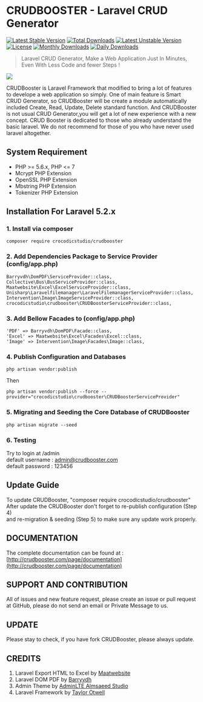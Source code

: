 # CRUDBOOSTER - Laravel CRUD Generator
[![Latest Stable Version](https://poser.pugx.org/crocodicstudio/crudbooster/v/stable)](https://packagist.org/packages/crocodicstudio/crudbooster)
[![Total Downloads](https://poser.pugx.org/crocodicstudio/crudbooster/downloads)](https://packagist.org/packages/crocodicstudio/crudbooster)
[![Latest Unstable Version](https://poser.pugx.org/crocodicstudio/crudbooster/v/unstable)](https://packagist.org/packages/crocodicstudio/crudbooster)
[![License](https://poser.pugx.org/crocodicstudio/crudbooster/license)](https://packagist.org/packages/crocodicstudio/crudbooster)
[![Monthly Downloads](https://poser.pugx.org/crocodicstudio/crudbooster/d/monthly)](https://packagist.org/packages/crocodicstudio/crudbooster)
[![Daily Downloads](https://poser.pugx.org/crocodicstudio/crudbooster/d/daily)](https://packagist.org/packages/crocodicstudio/crudbooster)

> Laravel CRUD Generator, Make a Web Application Just In Minutes, Even With Less Code and fewer Steps !

[<img src="http://crudbooster.com/CrudBooster_Banner.png"/>](http://crudbooster.com) 

CRUDBooster is Laravel Framework that modified to bring a lot of features to develope a web application so simply. One of main feature is Smart CRUD Generator, so CRUDBooster will be create a module automatically included Create, Read, Update, Delete standard function. And CRUDBooster is not usual CRUD Generator,you will get a lot of new experience with a new concept. CRUD Booster is dedicated to those who already understand the basic laravel. We do not recommend for those of you who have never used laravel altogether.

## System Requirement
- PHP >= 5.6.x, PHP <= 7
- Mcrypt PHP Extension
- OpenSSL PHP Extension
- Mbstring PHP Extension
- Tokenizer PHP Extension

## Installation For Laravel 5.2.x
### 1. Install via composer
```
composer require crocodicstudio/crudbooster
```
### 2. Add Dependencies Package to Service Provider (config/app.php)
```
Barryvdh\DomPDF\ServiceProvider::class,
Collective\Bus\BusServiceProvider::class,
Maatwebsite\Excel\ExcelServiceProvider::class,
Unisharp\Laravelfilemanager\LaravelFilemanagerServiceProvider::class,
Intervention\Image\ImageServiceProvider::class,
crocodicstudio\crudbooster\CRUDBoosterServiceProvider::class,
```
### 3. Add Bellow Facades to (config/app.php)
```
'PDF' => Barryvdh\DomPDF\Facade::class,
'Excel' => Maatwebsite\Excel\Facades\Excel::class,
'Image' => Intervention\Image\Facades\Image::class,
```
### 4. Publish Configuration and Databases
```
php artisan vendor:publish
```
Then  
```
php artisan vendor:publish --force --provider="crocodicstudio\crudbooster\CRUDBoosterServiceProvider"
```
### 5. Migrating and Seeding the Core Database of CRUDBooster
```
php artisan migrate --seed
```
### 6. Testing
Try to login at /admin  
default username : admin@crudbooster.com  
default password : 123456  

## Update Guide
To update CRUDBooster, "composer require crocodicstudio/crudbooster"  
After update the CRUDBooster don't forget to re-publish configuration (Step 4)  
and re-migration & seeding (Step 5) to make sure any update work properly.


## DOCUMENTATION
The complete documentation can be found at : [http://crudbooster.com/page/documentation](http://crudbooster.com/page/documentation)

## SUPPORT AND CONTRIBUTION
All of issues and new feature request, please create an issue or pull request at GitHub, please do not send an email or Private Message to us.

## UPDATE
Please stay to check, if you have fork CRUDBooster, please always update.

## CREDITS
1. Laravel Export HTML to Excel by [Maatwebsite](https://github.com/Maatwebsite/Laravel-Excel)
2. Laravel DOM PDF by [Barryvdh](https://github.com/barryvdh/laravel-dompdf)
3. Admin Theme by [AdminLTE Almsaeed Studio](https://almsaeedstudio.com/preview)
4. Laravel Framework by [Taylor Otwell](https://github.com/laravel/laravel)
